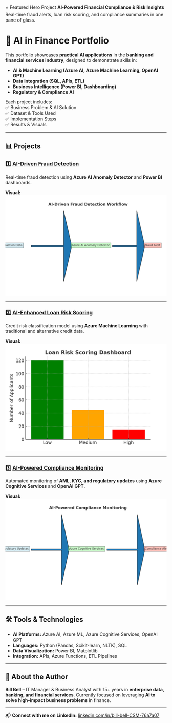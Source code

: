 ⭐ Featured Hero Project
**AI-Powered Financial Compliance & Risk Insights**  
Real-time fraud alerts, loan risk scoring, and compliance summaries in one pane of glass.  

# 💼 AI in Finance Portfolio  

This portfolio showcases **practical AI applications** in the **banking and financial services industry**, designed to demonstrate skills in:  

- **AI & Machine Learning (Azure AI, Azure Machine Learning, OpenAI GPT)**
- **Data Integration (SQL, APIs, ETL)**  
- **Business Intelligence (Power BI, Dashboarding)**  
- **Regulatory & Compliance AI**  

Each project includes:  
✅ Business Problem & AI Solution  
✅ Dataset & Tools Used  
✅ Implementation Steps  
✅ Results & Visuals  

---

## 📊 Projects  

### 1️⃣ [AI-Driven Fraud Detection](fraud-detection/README.md)  
Real-time fraud detection using **Azure AI Anomaly Detector** and **Power BI** dashboards.  

**Visual:**  
![Fraud Detection Workflow](visuals/fraud-workflow.png)  

---

### 2️⃣ [AI-Enhanced Loan Risk Scoring](loan-risk-scoring/README.md)  
Credit risk classification model using **Azure Machine Learning** with traditional and alternative credit data.  

**Visual:**  
![Loan Risk Dashboard](visuals/loan-risk-dashboard.png)  

---

### 3️⃣ [AI-Powered Compliance Monitoring](compliance-monitoring/README.md)  
Automated monitoring of **AML, KYC, and regulatory updates** using **Azure Cognitive Services** and **OpenAI GPT**.  

**Visual:**  
![Compliance Monitoring Diagram](visuals/compliance-ai-diagram.png)  

---

## 🛠️ Tools & Technologies  
- **AI Platforms:** Azure AI, Azure ML, Azure Cognitive Services, OpenAI GPT  
- **Languages:** Python (Pandas, Scikit-learn, NLTK), SQL  
- **Data Visualization:** Power BI, Matplotlib  
- **Integration:** APIs, Azure Functions, ETL Pipelines  

---

## 👤 About the Author  
**Bill Bell** – IT Manager & Business Analyst with 15+ years in **enterprise data, banking, and financial services**. Currently focused on leveraging **AI to solve high-impact business problems** in finance.  

---

📬 **Connect with me on LinkedIn:** [linkedin.com/in/bill-bell-CSM-76a7a07](https://www.linkedin.com/in/bill-bell-CSM-76a7a07)  
